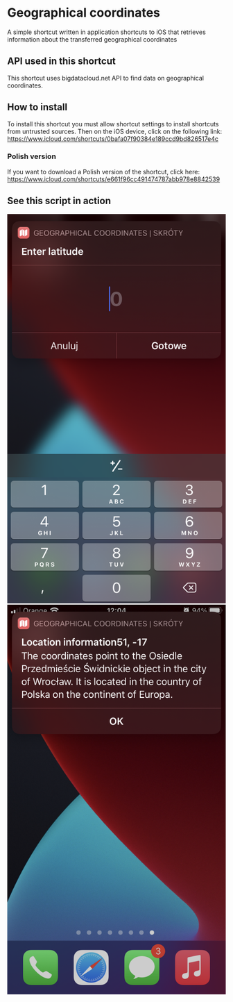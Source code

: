 # Geographical coordinates
A simple shortcut written in application shortcuts to iOS that retrieves information about the transferred geographical coordinates
## API used in this shortcut
This shortcut uses bigdatacloud.net API to find data on geographical coordinates.
## How to install
To install this shortcut you must allow shortcut settings to install shortcuts from untrusted sources. Then on the iOS device, click on the following link: https://www.icloud.com/shortcuts/0bafa07f90384e189ccd9bd826517e4c
### Polish version
If you want to download a Polish version of the shortcut, click here: https://www.icloud.com/shortcuts/e661f96cc491474787abb978e8842539
## See this script in action
![alt tag](https://github.com/TiptoHub/Geographical-coordinates/raw/main/IMG_0829.PNG)
![alt tag](https://github.com/TiptoHub/Geographical-coordinates/raw/main/IMG_0830.PNG)
